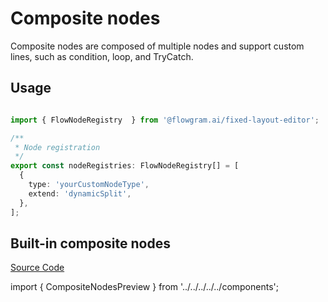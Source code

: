 # Composite nodes

Composite nodes are composed of multiple nodes and support custom lines, such as condition, loop, and TryCatch.

## Usage

```ts pure title="node-registries.ts"

import { FlowNodeRegistry  } from '@flowgram.ai/fixed-layout-editor';

/**
 * Node registration
 */
export const nodeRegistries: FlowNodeRegistry[] = [
  {
    type: 'yourCustomNodeType',
    extend: 'dynamicSplit',
  },
];

```

## Built-in composite nodes

<div className="rs-tip">
  <a className="rs-link" target="_blank" href="https://github.com/bytedance/flowgram.ai/tree/main/packages/canvas-engine/fixed-layout-core/src/activities">
    Source Code
  </a>
</div>

import { CompositeNodesPreview } from '../../../../../components';

<CompositeNodesPreview />
